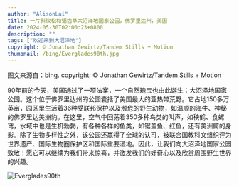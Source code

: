 ```yaml
---
author: "AlisonLai"
title: 一片斜纹松和锯齿草大沼泽地国家公园，佛罗里达州，美国
date: 2024-05-30T02:00:23+0800
description: ""
tags: ["欢迎来到大沼泽地"]
copyright: © Jonathan Gewirtz/Tandem Stills + Motion
thumbnail: /bing/Everglades90th.jpg
---
```

图文来源自：bing.  copyright: © Jonathan Gewirtz/Tandem Stills + Motion

90年前的今天，美国通过了一项法案，一个自然瑰宝也由此诞生：大沼泽地国家公园。这个位于佛罗里达州的公园囊括了美国最大的亚热带荒野。它占地150多万英亩，园区里生活着36种受联邦保护以及濒危的野生动物，如温顺的海牛、神秘的佛罗里达美洲豹。在这里，空气中回荡着350多种鸟类的叫声，如秧鹤、食螺鸢，水域中也是生机勃勃，有各种各样的鱼类，如锯盖鱼、红鱼，还有美洲鳄的身影。除了生物多样性之外，该公园还赢得了全球的认可，被联合国教科文组织评为世界遗产、国际生物圈保护区和国际重要湿地。因此，让我们向大沼泽地国家公园致敬！愿它可以继续为我们带来惊喜，并激发我们的好奇心以及欣赏周围野生世界的兴趣。

![Everglades90th](/bing/Everglades90th.jpg)
